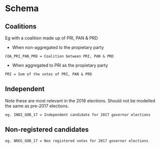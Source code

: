 # Schema

## Coalitions

Eg with a coalition made up of PRI, PAN & PRD

* When non-aggregated to the propietary party
```
COA_PRI_PAN_PRD = Coalition between PRI, PAN & PRD
```

* When aggregated to PRI as the propietary party
```
PRI = Sum of the votes of PRI, PAN & PRD
```

## Independent

Note these are most relevant in the 2018 elections. Should not be modelled the same as pre-2017 elections.
```
eg. IND2_GOB_17 = Independent candidate for 2017 governor elections
```

## Non-registered candidates

```
eg. NREG_GOB_17 = Non registered votes for 2017 governor elections
```
